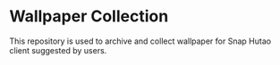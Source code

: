 # Wallpaper Collection

This repository is used to archive and collect wallpaper for Snap Hutao client suggested by users.